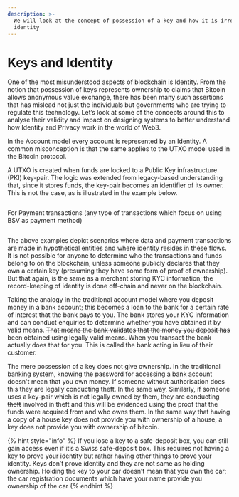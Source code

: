 ```yaml
---
description: >-
  We will look at the concept of possession of a key and how it is irrelevant to
  identity
---
```


# Keys and Identity

One of the most misunderstood aspects of blockchain is Identity. From the notion that possession of keys represents ownership to claims that Bitcoin allows anonymous value exchange, there has been many such assertions that has mislead not just the individuals but governments who are trying to regulate this technology. Let’s look at some of the concepts around this to analyse their validity and impact on designing systems to better understand how Identity and Privacy work in the world of Web3.

In the Account model every account is represented by an Identity. A common misconception is that the same applies to the UTXO model used in the Bitcoin protocol.

A UTXO is created when funds are locked to a Public Key infrastructure (PKI) key-pair. The logic was extended from legacy-based understanding that, since it stores funds, the key-pair becomes an identifier of its owner. This is not the case, as is illustrated in the example below.

<figure><img src="https://github.com/jonesjBSV/bsv-skills-center/blob/master/bsv-skills-center/bsv-protocol-documentation/.gitbook/assets/IdentityAndPrivacy_Slide02%20(1).png" alt=""><figcaption></figcaption></figure>

For Payment transactions (any type of transactions which focus on using BSV as payment method)

<figure><img src="https://github.com/jonesjBSV/bsv-skills-center/blob/master/bsv-skills-center/bsv-protocol-documentation/.gitbook/assets/IdentityAndPrivacy_Slide03.png" alt=""><figcaption></figcaption></figure>

The above examples depict scenarios where data and payment transactions are made in hypothetical entities and where identity resides in these flows. It is not possible for anyone to determine who the transactions and funds belong to on the blockchain, unless someone publicly declares that they own a certain key (presuming they have some form of proof of ownership). But that again, is the same as a merchant storing KYC information; the record-keeping of identity is done off-chain and never on the blockchain.

Taking the analogy in the traditional account model where you deposit money in a bank account; this becomes a loan to the bank for a certain rate of interest that the bank pays to you. The bank stores your KYC information and can conduct enquiries to determine whether you have obtained it by valid means. ~~That means the bank validates that the money you deposit has been obtained using legally valid means.~~ When you transact the bank actually does that for you. This is called the bank acting in lieu of their customer.

The mere possession of a key does not give ownership. In the traditional banking system, knowing the password for accessing a bank account doesn't mean that you own money. If someone without authorisation does this they are legally conducting theft. In the same way, Similarly, if someone uses a key-pair which is not legally owned by them, they are ~~conducting theft~~ involved in theft and this will be evidenced using the proof that the funds were acquired from and who owns them. In the same way that having a copy of a house key does not provide you with ownership of a house, a key does not provide you with ownership of bitcoin.

{% hint style="info" %}
If you lose a key to a safe-deposit box, you can still gain access even if it’s a Swiss safe-deposit box. This requires not having a key to prove your identity but rather having other things to prove your identity. Keys don’t prove identity and they are not same as holding ownership. Holding the key to your car doesn’t mean that you own the car; the car registration documents which have your name provide you ownership of the car
{% endhint %}
